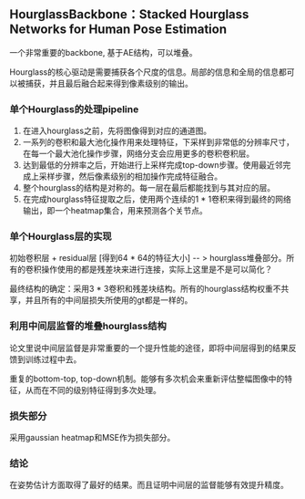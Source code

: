 ## HourglassBackbone：Stacked Hourglass Networks for Human Pose Estimation

一个非常重要的backbone, 基于AE结构，可以堆叠。

Hourglass的核心驱动是需要捕获各个尺度的信息。局部的信息和全局的信息都可以被捕获，并且最后融合起来得到像素级别的输出。

### 单个Hourglass的处理pipeline

1. 在进入hourglass之前，先将图像得到对应的通道图。
2. 一系列的卷积和最大池化操作用来处理特征，下采样到非常低的分辨率尺寸，在每一个最大池化操作步骤，网络分支会应用更多的卷积卷积层。
3. 达到最低的分辨率之后，开始进行上采样完成top-down步骤。使用最近邻完成上采样步骤，然后像素级别的相加操作完成特征融合。
4. 整个hourglass的结构是对称的。每一层在最后都能找到与其对应的层。
5. 在完成hourglass特征提取之后，使用两个连续的1 * 1卷积来得到最终的网络输出，即一个heatmap集合，用来预测各个关节点。

### 单个Hourglass层的实现

初始卷积层 + residual层 [得到64 * 64的特征大小] -- > hourglass堆叠部分。所有的卷积操作使用的都是残差块来进行连接，实际上这里是不是可以简化？

最终结构的确定：采用3 * 3卷积和残差块结构。所有的hourglass结构权重不共享，并且所有的中间层损失所使用的gt都是一样的。

### 利用中间层监督的堆叠hourglass结构

论文里说中间层监督是非常重要的一个提升性能的途径，即将中间层得到的结果反馈到训练过程中去。

重复的bottom-top, top-down机制。能够有多次机会来重新评估整幅图像中的特征，从而在不同的级别特征得到多次处理。

### 损失部分

采用gaussian heatmap和MSE作为损失部分。

### 结论

在姿势估计方面取得了最好的结果。而且证明中间层的监督能够有效提升精度。